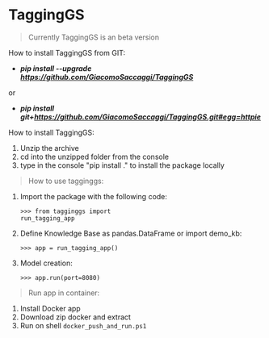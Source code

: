 
# TaggingGS

> Currently TaggingGS is an beta version

How to install TaggingGS from GIT:
- ***pip install --upgrade https://github.com/GiacomoSaccaggi/TaggingGS***

or
 
- ***pip install git+https://github.com/GiacomoSaccaggi/TaggingGS.git#egg=httpie***



How to install TaggingGS:
1. Unzip the archive
2. cd into the unzipped folder from the console
3. type in the console "pip install ." to install the package locally


> How to use tagginggs:
1. Import the package with the following code:

	<code>>>> from tagginggs import run_tagging_app</code>


	
2. Define Knowledge Base as pandas.DataFrame or import demo_kb:

	<code>>>> app = run_tagging_app()</code>



3. Model creation:

	<code>>>> app.run(port=8080)</code>





> Run app in container:

1. Install Docker app
2. Download zip docker and extract
3. Run on shell <code>docker_push_and_run.ps1</code>
